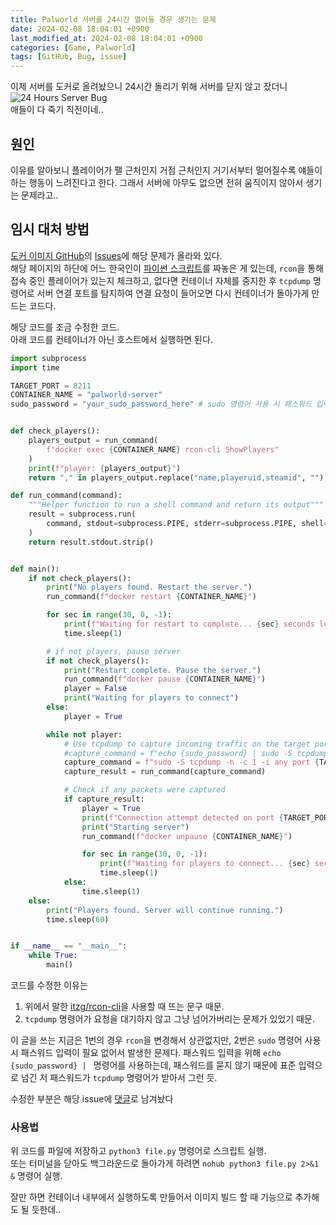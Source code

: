 ```yaml
---
title: Palworld 서버를 24시간 열어둘 경우 생기는 문제
date: 2024-02-08 18:04:01 +0900
last_modified_at: 2024-02-08 18:04:01 +0900
categories: [Game, Palworld]
tags: [GitHub, Bug, issue]
---
```


이제 서버를 도커로 올려놨으니 24시간 돌리기 위해 서버를 닫지 않고 잤더니  
![24 Hours Server Bug](/images/palworld-24-hours-bug.jpg)  
애들이 다 죽기 직전이네..



## 원인
이유를 알아보니 플레이어가 팰 근처인지 거점 근처인지 거기서부터 멀어질수록 얘들이 하는 행동이 느려진다고 한다.
그래서 서버에 아무도 없으면 전혀 움직이지 않아서 생기는 문제라고..

## 임시 대처 방법
[도커 이미지 GitHub](https://github.com/thijsvanloef/palworld-server-docker)의 [Issues](https://github.com/thijsvanloef/palworld-server-docker/issues/32)에 해당 문제가 올라와 있다.  
해당 페이지의 하단에 어느 한국인이 [파이썬 스크립트](https://github.com/thijsvanloef/palworld-server-docker/issues/32#issuecomment-1926103919)를 짜놓은 게 있는데, `rcon`을 통해 접속 중인 플레이어가 있는지 체크하고, 없다면 컨테이너 자체를 중지한 후 `tcpdump` 명령어로 서버 연결 포트를 탐지하여 연결 요청이 들어오면 다시 컨테이너가 돌아가게 만드는 코드다.

해당 코드를 조금 수정한 코드.  
아래 코드를 컨테이너가 아닌 호스트에서 실행하면 된다.
```python
import subprocess
import time

TARGET_PORT = 8211
CONTAINER_NAME = "palworld-server"
sudo_password = "your_sudo_password_here" # sudo 명령어 사용 시 패스워드 입력이 필요없다면 삭제


def check_players():
    players_output = run_command(
        f"docker exec {CONTAINER_NAME} rcon-cli ShowPlayers"
    )
    print(f"player: {players_output}")
    return "," in players_output.replace("name,playeruid,steamid", "") # itzg/rcon-cli을 사용할 때 문제 발생 해결

def run_command(command):
    """Helper function to run a shell command and return its output"""
    result = subprocess.run(
        command, stdout=subprocess.PIPE, stderr=subprocess.PIPE, shell=True, text=True
    )
    return result.stdout.strip()


def main():
    if not check_players():
        print("No players found. Restart the server.")
        run_command(f"docker restart {CONTAINER_NAME}")

        for sec in range(30, 0, -1):
            print(f"Waiting for restart to complete... {sec} seconds left")
            time.sleep(1)

        # if not players, pause server
        if not check_players():
            print("Restart complete. Pause the server.")
            run_command(f"docker pause {CONTAINER_NAME}")
            player = False
            print("Waiting for players to connect")
        else:
            player = True

        while not player:
            # Use tcpdump to capture incoming traffic on the target port
            #capture_command = f"echo {sudo_password} | sudo -S tcpdump -n -c 1 -i any port {TARGET_PORT} 2>/dev/null"
            capture_command = f"sudo -S tcpdump -n -c 1 -i any port {TARGET_PORT} 2>/dev/null" # 패스워드 입력 필요없는 경우
            capture_result = run_command(capture_command)

            # Check if any packets were captured
            if capture_result:
                player = True
                print(f"Connection attempt detected on port {TARGET_PORT}")
                print("Starting server")
                run_command(f"docker unpause {CONTAINER_NAME}")

                for sec in range(30, 0, -1):
                    print(f"Waiting for players to connect... {sec} seconds left")
                    time.sleep(1)
            else:
                time.sleep(1)
    else:
        print("Players found. Server will continue running.")
        time.sleep(60)


if __name__ == "__main__":
    while True:
        main()
```

코드를 수정한 이유는
1. 위에서 말한 [itzg/rcon-cli](https://github.com/itzg/rcon-cli/)을 사용할 때 뜨는 문구 때문.
2. `tcpdump` 명령어가 요청을 대기하지 않고 그냥 넘어가버리는 문제가 있었기 때문.

이 글을 쓰는 지금은 1번의 경우 `rcon`을 변경해서 상관없지만, 2번은 `sudo` 명령어 사용 시 패스워드 입력이 필요 없어서 발생한 문제다. 패스워드 입력을 위해 `echo {sudo_password} | ` 명령어를 사용하는데, 패스워드를 묻지 않기 때문에 표준 입력으로 넘긴 저 패스워드가 `tcpdump` 명령어가 받아서 그런 듯.

수정한 부분은 해당 issue에 [댓글](https://github.com/thijsvanloef/palworld-server-docker/issues/32#issuecomment-1933634837)로 남겨놨다

### 사용법
위 코드를 파일에 저장하고 `python3 file.py` 명령어로 스크립트 실행.  
또는 터미널을 닫아도 백그라운드로 돌아가게 하려면 `nohub python3 file.py 2>&1 &` 명령어 실행.

잘만 하면 컨테이너 내부에서 실행하도록 만들어서 이미지 빌드 할 때 기능으로 추가해도 될 듯한데..
